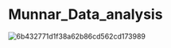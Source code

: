 # Munnar_Data_analysis

![6b432771d1f38a62b86cd562cd173989](https://github.com/Bhagyasri00/Munnar_Data_analysis/assets/142825445/46c7b1da-32e7-4de0-bb90-18961b056729)

